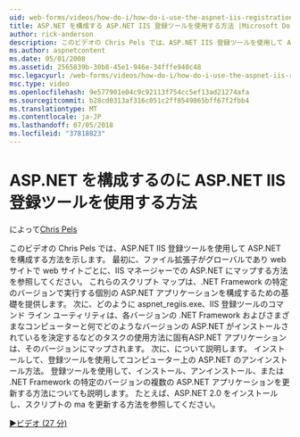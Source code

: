 ```yaml
---
uid: web-forms/videos/how-do-i/how-do-i-use-the-aspnet-iis-registration-tool-to-configure-aspnet
title: ASP.NET を構成する ASP.NET IIS 登録ツールを使用する方法 |Microsoft Docs
author: rick-anderson
description: このビデオの Chris Pels では、ASP.NET IIS 登録ツールを使用して ASP.NET を構成する方法を示します。 最初に、ファイルの拡張機能を asp.net にマップする方法を参照してください、.
ms.author: aspnetcontent
ms.date: 05/01/2008
ms.assetid: 2565839b-30b8-45e1-946e-34fffe940c48
msc.legacyurl: /web-forms/videos/how-do-i/how-do-i-use-the-aspnet-iis-registration-tool-to-configure-aspnet
msc.type: video
ms.openlocfilehash: 9e577901e04c9c92113f754cc5ef13ad21274afa
ms.sourcegitcommit: b28cd0313af316c051c2ff8549865bff67f2fbb4
ms.translationtype: MT
ms.contentlocale: ja-JP
ms.lasthandoff: 07/05/2018
ms.locfileid: "37818823"
---
```

<a name="how-do-i-use-the-aspnet-iis-registration-tool-to-configure-aspnet"></a>ASP.NET を構成するのに ASP.NET IIS 登録ツールを使用する方法
====================
によって[Chris Pels](https://twitter.com/chrispels)

このビデオの Chris Pels では、ASP.NET IIS 登録ツールを使用して ASP.NET を構成する方法を示します。 最初に、ファイル拡張子がグローバルであり web サイトで web サイトごとに、IIS マネージャーでの ASP.NET にマップする方法を参照してください。 これらのスクリプト マップは、.NET Framework の特定のバージョンで実行する個別の ASP.NET アプリケーションを構成するための基礎を提供します。 次に、どのように aspnet\_regiis.exe、IIS 登録ツールのコマンド ライン ユーティリティは、各バージョンの .NET Framework およびさまざまなコンピューターと何でどのようなバージョンの ASP.NET がインストールされているを決定するなどのタスクの使用方法に固有ASP.NET アプリケーションは、そのバージョンにマップされます。 次に、について説明します。 インストールして、登録ツールを使用してコンピューター上の ASP.NET のアンインストール方法。 登録ツールを使用して、インストール、アンインストール、または .NET Framework の特定のバージョンの複数の ASP.NET アプリケーションを更新する方法についても説明します。 たとえば、ASP.NET 2.0 をインストールし、スクリプトの ma を更新する方法を参照してください。

[&#9654;ビデオ (27 分)](https://channel9.msdn.com/Blogs/ASP-NET-Site-Videos/how-do-i-use-the-aspnet-iis-registration-tool-to-configure-aspnet)

